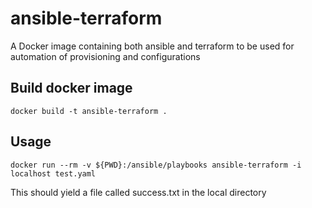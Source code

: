 # ansible-terraform
A Docker image containing both ansible and terraform to be used for automation of provisioning and configurations

## Build docker image

```
docker build -t ansible-terraform .
```

## Usage

```
docker run --rm -v ${PWD}:/ansible/playbooks ansible-terraform -i localhost test.yaml
```

This should yield a file called success.txt in the local directory